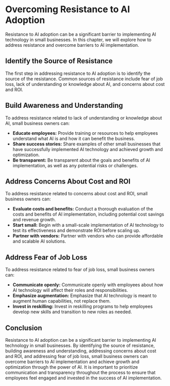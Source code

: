 Overcoming Resistance to AI Adoption
=======================================================================================

Resistance to AI adoption can be a significant barrier to implementing AI technology in small businesses. In this chapter, we will explore how to address resistance and overcome barriers to AI implementation.

Identify the Source of Resistance
---------------------------------

The first step in addressing resistance to AI adoption is to identify the source of the resistance. Common sources of resistance include fear of job loss, lack of understanding or knowledge about AI, and concerns about cost and ROI.

Build Awareness and Understanding
---------------------------------

To address resistance related to lack of understanding or knowledge about AI, small business owners can:

* **Educate employees:** Provide training or resources to help employees understand what AI is and how it can benefit the business.
* **Share success stories:** Share examples of other small businesses that have successfully implemented AI technology and achieved growth and optimization.
* **Be transparent:** Be transparent about the goals and benefits of AI implementation, as well as any potential risks or challenges.

Address Concerns About Cost and ROI
-----------------------------------

To address resistance related to concerns about cost and ROI, small business owners can:

* **Evaluate costs and benefits:** Conduct a thorough evaluation of the costs and benefits of AI implementation, including potential cost savings and revenue growth.
* **Start small:** Begin with a small-scale implementation of AI technology to test its effectiveness and demonstrate ROI before scaling up.
* **Partner with vendors:** Partner with vendors who can provide affordable and scalable AI solutions.

Address Fear of Job Loss
------------------------

To address resistance related to fear of job loss, small business owners can:

* **Communicate openly:** Communicate openly with employees about how AI technology will affect their roles and responsibilities.
* **Emphasize augmentation:** Emphasize that AI technology is meant to augment human capabilities, not replace them.
* **Invest in reskilling:** Invest in reskilling programs to help employees develop new skills and transition to new roles as needed.

Conclusion
----------

Resistance to AI adoption can be a significant barrier to implementing AI technology in small businesses. By identifying the source of resistance, building awareness and understanding, addressing concerns about cost and ROI, and addressing fear of job loss, small business owners can overcome barriers to AI implementation and achieve growth and optimization through the power of AI. It is important to prioritize communication and transparency throughout the process to ensure that employees feel engaged and invested in the success of AI implementation.
